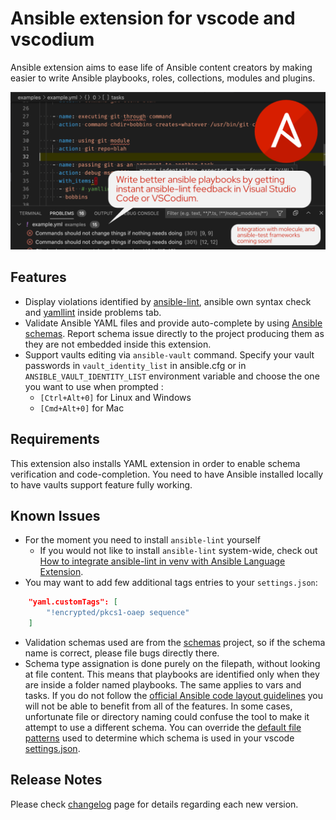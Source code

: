 # Ansible extension for vscode and vscodium

Ansible extension aims to ease life of Ansible content creators by making
easier to write Ansible playbooks, roles, collections, modules and plugins.

![ansible-lint](https://github.com/ansible-community/vscode-ansible/raw/master/images/gh-social-preview.png)

## Features

* Display violations identified by [ansible-lint](https://github.com/ansible-community/ansible-lint), ansible own syntax check and
[yamllint](https://github.com/adrienverge/yamllint) inside problems tab.
* Validate Ansible YAML files and provide auto-complete by using [Ansible schemas](https://github.com/ansible-community/schemas/tree/main/f). Report schema issue directly to the project producing them as they are not embedded inside this extension.
* Support vaults editing via `ansible-vault` command. Specify your vault passwords in `vault_identity_list` in ansible.cfg or in `ANSIBLE_VAULT_IDENTITY_LIST` environment variable and choose the one you want to use when prompted :
  * `[Ctrl+Alt+0]` for Linux and Windows
  * `[Cmd+Alt+0]` for Mac

## Requirements

This extension also installs YAML extension in order to enable schema verification and code-completion.
You need to have Ansible installed locally to have vaults support feature fully working.

## Known Issues

* For the moment you need to install `ansible-lint` yourself
  * If you would not like to install `ansible-lint` system-wide, check out [How to integrate ansible-lint in venv with Ansible Language Extension](doc/topics/integrate_ansible-lint_in_venv/README.md).
* You may want to add few additional tags entries to your `settings.json`:

```json
    "yaml.customTags": [
        "!encrypted/pkcs1-oaep sequence"
    ]
```
* Validation schemas used are from the [schemas](https://github.com/ansible-community/schemas) project, so if the schema name is correct, please file bugs directly there.
* Schema type assignation is done purely on the filepath, without looking at file content. This means that playbooks are identified only when they are inside a folder named playbooks. The same applies to vars and tasks. If you do not follow the [official Ansible code layout guidelines](https://docs.ansible.com/ansible/latest/dev_guide/developing_collections.html#collection-structure) you will not be able to benefit from all of the features. In some cases, unfortunate file or directory naming could confuse the tool to make it attempt to use a different schema. You can override the [default file patterns](https://github.com/ansible-community/vscode-ansible/blob/master/package.json#L136) used to determine which schema is used in your vscode [settings.json](https://github.com/redhat-developer/vscode-yaml#associating-a-schema-to-a-glob-pattern-via-yamlschemas).

## Release Notes

Please check [changelog](https://marketplace.visualstudio.com/items/zbr.vscode-ansible/changelog) page for details regarding each new version.
